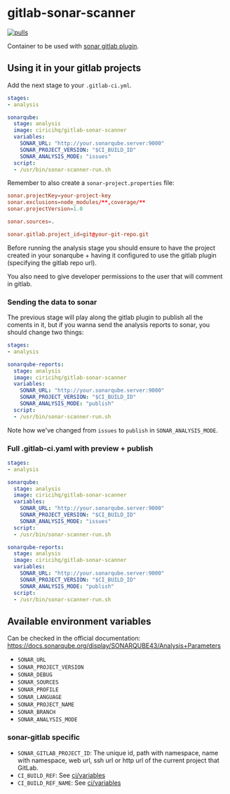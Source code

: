 gitlab-sonar-scanner
====================

[![pulls][docker hub svg]][docker hub]

Container to be used with [sonar gitlab plugin][].

Using it in your gitlab projects
--------------------------------

Add the next stage to your `.gitlab-ci.yml`.

```yaml
stages:
- analysis

sonarqube:
  stage: analysis
  image: ciricihq/gitlab-sonar-scanner
  variables:
    SONAR_URL: "http://your.sonarqube.server:9000"
    SONAR_PROJECT_VERSION: "$CI_BUILD_ID"
    SONAR_ANALYSIS_MODE: "issues"
  script:
  - /usr/bin/sonar-scanner-run.sh
```

Remember to also create a `sonar-project.properties` file:

~~~conf
sonar.projectKey=your-project-key
sonar.exclusions=node_modules/**,coverage/**
sonar.projectVersion=1.0

sonar.sources=.

sonar.gitlab.project_id=git@your-git-repo.git
~~~

Before running the analysis stage you should ensure to have the project created
in your sonarqube + having it configured to use the gitlab plugin (specifying the
gitlab repo url).

You also need to give developer permissions to the user that will comment in gitlab.

### Sending the data to sonar

The previous stage will play along the gitlab plugin to publish all the coments
in it, but if you wanna send the analysis reports to sonar, you should change two
things:

~~~yaml
stages:
- analysis

sonarqube-reports:
  stage: analysis
  image: ciricihq/gitlab-sonar-scanner
  variables:
    SONAR_URL: "http://your.sonarqube.server:9000"
    SONAR_PROJECT_VERSION: "$CI_BUILD_ID"
    SONAR_ANALYSIS_MODE: "publish"
  script:
  - /usr/bin/sonar-scanner-run.sh
~~~

Note how we've changed from `issues` to `publish` in `SONAR_ANALYSIS_MODE`.

### Full .gitlab-ci.yaml with preview + publish

~~~yaml
stages:
- analysis

sonarqube:
  stage: analysis
  image: ciricihq/gitlab-sonar-scanner
  variables:
    SONAR_URL: "http://your.sonarqube.server:9000"
    SONAR_PROJECT_VERSION: "$CI_BUILD_ID"
    SONAR_ANALYSIS_MODE: "issues"
  script:
  - /usr/bin/sonar-scanner-run.sh

sonarqube-reports:
  stage: analysis
  image: ciricihq/gitlab-sonar-scanner
  variables:
    SONAR_URL: "http://your.sonarqube.server:9000"
    SONAR_PROJECT_VERSION: "$CI_BUILD_ID"
    SONAR_ANALYSIS_MODE: "publish"
  script:
  - /usr/bin/sonar-scanner-run.sh
~~~

## Available environment variables

Can be checked in the official documentation: https://docs.sonarqube.org/display/SONARQUBE43/Analysis+Parameters

- `SONAR_URL`
- `SONAR_PROJECT_VERSION`
- `SONAR_DEBUG`
- `SONAR_SOURCES`
- `SONAR_PROFILE`
- `SONAR_LANGUAGE`
- `SONAR_PROJECT_NAME`
- `SONAR_BRANCH`
- `SONAR_ANALYSIS_MODE`

### sonar-gitlab specific

- `SONAR_GITLAB_PROJECT_ID`: The unique id, path with namespace, name with namespace,
  web url, ssh url or http url of the current project that GitLab.
- `CI_BUILD_REF`: See [ci/variables][variables]
- `CI_BUILD_REF_NAME`: See [ci/variables][variables]

[sonar gitlab plugin]: https://github.com/gabrie-allaigre/sonar-gitlab-plugin
[variables]: https://docs.gitlab.com/ce/ci/variables
[docker hub]: https://hub.docker.com/r/ciricihq/gitlab-sonar-scanner

[docker hub svg]: https://img.shields.io/docker/pulls/ciricihq/gitlab-sonar-scanner.svg
